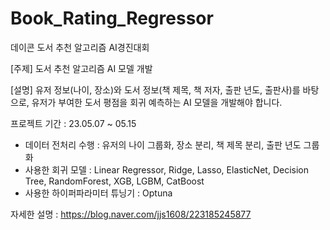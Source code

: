 # Book_Rating_Regressor
데이콘 도서 추천 알고리즘 AI경진대회

[주제] 도서 추천 알고리즘 AI 모델 개발

[설명] 유저 정보(나이, 장소)와 도서 정보(책 제목, 책 저자, 출판 년도, 출판사)를 바탕으로, 유저가 부여한 도서 평점을 회귀 예측하는 AI 모델을 개발해야 합니다.

프로젝트 기간 : 23.05.07 ~ 05.15

- 데이터 전처리 수행 : 유저의 나이 그룹화, 장소 분리, 책 제목 분리, 출판 년도 그룹화
- 사용한 회귀 모델 : Linear Regressor, Ridge, Lasso, ElasticNet, Decision Tree, RandomForest, XGB, LGBM, CatBoost
- 사용한 하이퍼파라미터 튜닝기 : Optuna

자세한 설명 : https://blog.naver.com/jjs1608/223185245877
